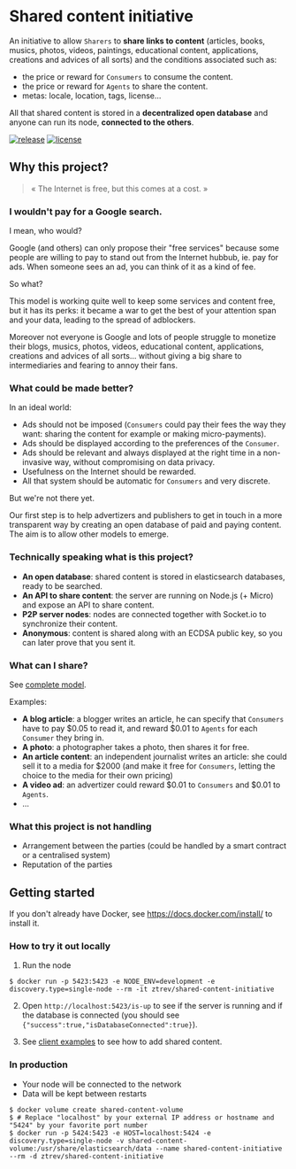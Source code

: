 # Shared content initiative

An initiative to allow `Sharers` to **share links to content** (articles, books, musics, photos, videos, paintings, educational content, applications, creations and advices of all sorts) and the conditions associated such as:

- the price or reward for `Consumers` to consume the content.
- the price or reward for `Agents` to share the content.
- metas: locale, location, tags, license...

All that shared content is stored in a **decentralized open database** and anyone can run its node, **connected to the others**.

<a href="https://github.com/ztrev/shared-content-initiative"><img alt="release" src="https://img.shields.io/github/release/ztrev/shared-content-initiative.svg?style=flat" /></a>
<a href="https://github.com/ztrev/shared-content-initiative/blob/master/LICENSE"><img alt="license" src="https://img.shields.io/badge/license-MIT_License-blue.svg?style=flat" /></a>

## Why this project?

> « The Internet is free, but this comes at a cost. »

### I wouldn't pay for a Google search.

I mean, who would?

Google (and others) can only propose their "free services" because some people are willing to pay to stand out from the Internet hubbub, ie. pay for ads. When someone sees an ad, you can think of it as a kind of fee.

So what?

This model is working quite well to keep some services and content free, but it has its perks: it became a war to get the best of your attention span and your data, leading to the spread of adblockers.

Moreover not everyone is Google and lots of people struggle to monetize their blogs, musics, photos, videos, educational content, applications, creations and advices of all sorts... without giving a big share to intermediaries and fearing to annoy their fans.

### What could be made better?

In an ideal world:

- Ads should not be imposed (`Consumers` could pay their fees the way they want: sharing the content for example or making micro-payments).
- Ads should be displayed according to the preferences of the `Consumer`.
- Ads should be relevant and always displayed at the right time in a non-invasive way, without compromising on data privacy.
- Usefulness on the Internet should be rewarded.
- All that system should be automatic for `Consumers` and very discrete.

But we're not there yet.

Our first step is to help advertizers and publishers to get in touch in a more transparent way by creating an open database of paid and paying content. The aim is to allow other models to emerge.

### Technically speaking what is this project?

- **An open database**: shared content is stored in elasticsearch databases, ready to be searched.
- **An API to share content**: the server are running on Node.js (+ Micro) and expose an API to share content.
- **P2P server nodes**: nodes are connected together with Socket.io to synchronize their content.
- **Anonymous**: content is shared along with an ECDSA public key, so you can later prove that you sent it.

### What can I share?

See [complete model](https://github.com/ztrev/shared-content-initiative/blob/master/src/model/shared.js#L12-L66).

Examples:

- **A blog article**: a blogger writes an article, he can specify that `Consumers` have to pay $0.05 to read it, and reward $0.01 to `Agents` for each `Consumer` they bring in.
- **A photo**: a photographer takes a photo, then shares it for free.
- **An article content**: an independent journalist writes an article: she could sell it to a media for $2000 (and make it free for `Consumers`, letting the choice to the media for their own pricing)
- **A video ad**: an advertizer could reward $0.01 to `Consumers` and $0.01 to `Agents`.
- ...

### What this project is not handling

- Arrangement between the parties (could be handled by a smart contract or a centralised system)
- Reputation of the parties

## Getting started

If you don't already have Docker, see https://docs.docker.com/install/ to install it.

### How to try it out locally

1.  Run the node

```shell
$ docker run -p 5423:5423 -e NODE_ENV=development -e discovery.type=single-node --rm -it ztrev/shared-content-initiative
```

2.  Open `http://localhost:5423/is-up` to see if the server is running and if the database is connected (you should see `{"success":true,"isDatabaseConnected":true}`).

3.  See [client examples](https://github.com/ztrev/shared-content-initiative/blob/master/examples) to see how to add shared content.

### In production

- Your node will be connected to the network
- Data will be kept between restarts

```shell
$ docker volume create shared-content-volume
$ # Replace "localhost" by your external IP address or hostname and "5424" by your favorite port number
$ docker run -p 5424:5423 -e HOST=localhost:5424 -e discovery.type=single-node -v shared-content-volume:/usr/share/elasticsearch/data --name shared-content-initiative --rm -d ztrev/shared-content-initiative
```

